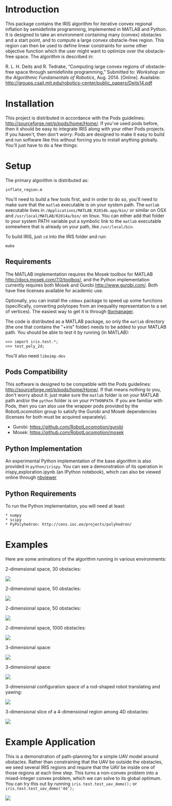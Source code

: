 Introduction
============

This package contains the IRIS algorithm for iterative convex regional inflation by semidefinite programming, implemented in MATLAB and Python. It is designed to take an environment containing many (convex) obstacles and a start point, and to compute a large convex obstacle-free region. This region can then be used to define linear constraints for some other objective function which the user might want to optimize over the obstacle-free space. The algorithm is described in:

R.&nbsp;L.&nbsp;H. Deits and R.&nbsp;Tedrake, &ldquo;Computing large convex regions of
  obstacle-free space through semidefinite programming,&rdquo; Submitted
  to: <em>Workshop on the Algorithmic Fundamentals of Robotics</em>, Aug. 2014.
  [Online]. Available:
  <a href='http://groups.csail.mit.edu/robotics-center/public_papers/Deits14.pdf'>http://groups.csail.mit.edu/robotics-center/public_papers/Deits14.pdf</a>


Installation
============

This project is distributed in accordance with the Pods guidelines: <http://sourceforge.net/p/pods/home/Home/>. If you've used pods before, then it should be easy to integrate IRIS along with your other Pods projects. If you haven't, then don't worry: Pods are designed to make it easy to build and run software like this without forcing you to install anything globally. You'll just have to do a few things:




Setup
=====

The primary algorithm is distributed as:

	inflate_region.m

You'll need to build a few tools first, and in order to do so, you'll need to make sure that the `matlab` executable is on your system path. The `matlab` executable lives in `/Applications/MATLAB_R2014b.app/bin/` or similar on OSX and `/usr/local/MATLAB/R2014a/bin/` on linux. You can either add that folder to your system PATH variable put a symbolic link to the `matlab` executable somewhere that is already on your path, like `/usr/local/bin`.

To build IRIS, just `cd` into the IRIS folder and run:

	make

Requirements
------------

The MATLAB implementation requires the Mosek toolbox for MATLAB <http://docs.mosek.com/7.0/toolbox/>, and the Python implementation currently requires both Mosek and Gurobi <http://www.gurobi.com/>. Both have free licenses available for academic use.

Optionally, you can install the `cddmex` package to speed up some functions (specifically, converting polytopes from an inequality representation to a set of vertices). The easiest way to get it is through [tbxmanager](http://tbxmanager.com/).

 The code is distributed as a MATLAB package, so only the `matlab` directory (the one that contains the "+iris" folder) needs to be added to your MATLAB path. You should be able to test it by running (in MATLAB):

	>>> import iris.test.*;
	>>> test_poly_2d;

You'll also need `liboimp-dev`

Pods Compatibility
------------------

This software is designed to be compatible with the Pods guidelines: <http://sourceforge.net/p/pods/home/Home/>. If that means nothing to you, don't worry about it: just make sure the `matlab` folder is on your MATLAB path and/or the `python` folder is on your `PYTHONPATH`. If you are familiar with Pods, then you can also use the wrapper pods provided by the RobotLocomotion group to satisfy the Gurobi and Mosek dependencies (licenses for both must be acquired separately).

* Gurobi: <https://github.com/RobotLocomotion/gurobi>
* Mosek: <https://github.com/RobotLocomotion/mosek>

Python Implementation
---------------------

An experimental Python implementation of the base algorithm is also provided in `python/irispy`. You can see a demonstration of its operation in irispy_exploration.ipynb (an IPython notebook), which can also be viewed online through [nbviewer](http://nbviewer.ipython.org/urls/raw.githubusercontent.com/rdeits/iris-distro/master/python/irispy_exploration.ipynb)

Python Requirements
-------------------

To run the Python implementation, you will need at least:

	* numpy
	* scipy
	* PyPolyhedron: http://cens.ioc.ee/projects/polyhedron/

Examples
========
Here are some animations of the algorithm running in various
environments:

2-dimensional space, 30 obstacles:

![](https://rdeits.github.io/iris-distro/examples/poly_2d_N30/animation.gif)

2-dimensional space, 50 obstacles:

![](https://rdeits.github.io/iris-distro/examples/poly_2d_N50/animation.gif)

2-dimensional space, 50 obstacles:

![](https://rdeits.github.io/iris-distro/examples/poly_2d_N50_2/animation.gif)

2-dimensional space, 1000 obstacles:

![](https://rdeits.github.io/iris-distro/examples/poly_2d_N1000/animation.gif)

3-dimensional space:

![](https://rdeits.github.io/iris-distro/examples/poly_3d/animation.gif)

3-dimensional space:

![](https://rdeits.github.io/iris-distro/examples/poly_3d_2/animation.gif)

3-dimensional configuration space of a rod-shaped robot translating and yawing:

![](https://rdeits.github.io/iris-distro/examples/c_space_3d/animation.gif)

3-dimensional slice of a 4-dimensional region among 4D obstacles:

![](https://rdeits.github.io/iris-distro/examples/poly_4d/animation.gif)

Example Application
===================
This is a demonstration of path-planning for a simple UAV model around obstacles. Rather than constraining that the UAV be outside the obstacles, we seed several IRIS regions and require that the UAV be inside one of those regions at each time step. This turns a non-convex problem into a mixed-integer convex problem, which we can solve to its global optimum. You can try this out by running `iris.test.test_uav_demo();` or `iris.test.test_uav_demo('4d');`

![](http://rdeits.github.io/iris-distro/examples/uav/demo_uav.png)
